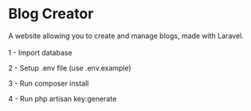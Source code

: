 Blog Creator
======
A website allowing you to create and manage blogs, made with Laravel.  
&nbsp;  
1 - Import database

2 - Setup .env file (use .env.example)

3 - Run composer install

4 - Run php artisan key:generate